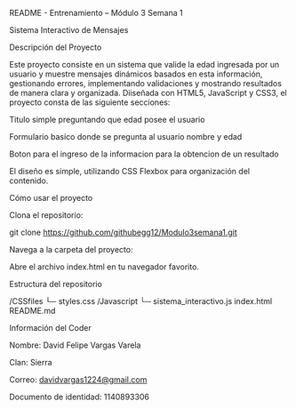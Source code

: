 README - Entrenamiento – Módulo 3 Semana 1 

Sistema Interactivo de Mensajes

Descripción del Proyecto

Este proyecto consiste en un sistema que valide la edad ingresada por un usuario y muestre mensajes dinámicos basados en esta información, gestionando errores, implementando validaciones y mostrando resultados de manera clara y organizada. Diiseñada con HTML5, JavaScript y CSS3, el proyecto consta de las siguiente secciones:

Titulo simple preguntando que edad posee el usuario

Formulario basico donde se pregunta al usuario nombre y edad

Boton para el ingreso de la informacion para la obtencion de un resultado



El diseño es simple, utilizando CSS Flexbox para organización del contenido.



Cómo usar el proyecto

Clona el repositorio:

git clone https://github.com/githubegg12/Modulo3semana1.git




Navega a la carpeta del proyecto:

Abre el archivo index.html en tu navegador favorito.



Estructura del repositorio

/CSSfiles
  └─ styles.css
/Javascript
  └─ sistema_interactivo.js
index.html
README.md



Información del Coder

Nombre: David Felipe Vargas Varela	

Clan: Sierra

Correo: davidvargas1224@gmail.com

Documento de identidad: 1140893306

